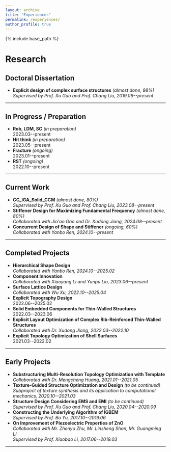 ```yaml
---
layout: archive
title: "Experiences"
permalink: /experiences/
author_profile: true
---
```


{% include base_path %}

# Research

## Doctoral Dissertation
- **Explicit design of complex surface structures** *(almost done, 98%)*  
  *Supervised by Prof. Xu Guo and Prof. Chang Liu, 2019.09--present*

---

## In Progress / Preparation
- **Rob, LDM, SC** *(in preparation)*  
  2023.03--present  
- **Hit think** *(in preparation)*  
  2023.05--present  
- **Fracture** *(ongoing)*  
  2023.01--present  
- **RST** *(ongoing)*  
  2022.10--present  

---

## Current Work
- **CC_IGA_Solid_CCM** *(almost done, 80%)*  
  *Supervised by Prof. Xu Guo and Prof. Chang Liu, 2023.08--present*
- **Stiffener Design for Maximizing Fundamental Frequency** *(almost done, 80%)*  
  *Collaborated with Jia'ao Gao and Dr. Xudong Jiang, 2024.08--present*
- **Concurrent Design of Shape and Stiffener** *(ongoing, 60%)*  
  *Collaborated with Yanbo Ren, 2024.10--present*

---

## Completed Projects
- **Hierarchical Shape Design**  
  *Collaborated with Yanbo Ren, 2024.10--2025.02*
- **Component Innovation**  
  *Collaborated with Xiaoyang Li and Yunpu Liu, 2023.06--present*
- **Surface Lattice Design**  
  *Collaborated with Wu Xu, 2022.10--2025.04*
- **Explicit Topography Design**  
  2022.06--2025.02
- **Solid Embedded Components for Thin-Walled Structures**  
  2022.03--2023.06
- **Explicit Layout Optimization of Complex Rib-Reinforced Thin-Walled Structures**  
  *Collaborated with Dr. Xudong Jiang, 2022.03--2022.10*
- **Explicit Topology Optimization of Shell Surfaces**  
  2021.03--2022.02

---

## Early Projects
- **Substructuring Multi-Resolution Topology Optimization with Template**  
  *Collaborated with Dr. Mengcheng Huang, 2021.01--2021.05*
- **Texture-Guided Structure Optimization and Design** *(to be continued)*  
  *Subproject of texture synthesis and its application to computational mechanics, 2020.10--2021.03*
- **Structure Design Considering EMS and EMI** *(to be continued)*  
  *Supervised by Prof. Xu Guo and Prof. Chang Liu, 2020.04--2020.09*
- **Constructing the Underlying Algorithm of IGBEM**  
  *Supervised by Prof. Bo Yu, 2017.10--2019.06*
- **On Improvement of Piezoelectric Properties of ZnO**  
  *Collaborated with Mr. Zhenyu Zhu, Mr. Linsheng Shan, Mr. Guangming Li*  
  *Supervised by Prof. Xiaobao Li, 2017.06--2019.03*

---

